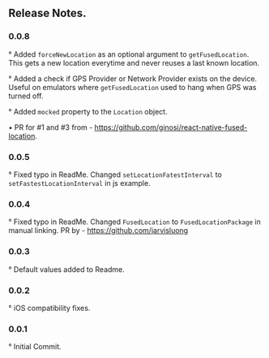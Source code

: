 ## Release Notes.

### 0.0.8
° Added `forceNewLocation` as an optional argument to `getFusedLocation`. This gets a new location everytime and never reuses a last known location.

° Added a check if GPS Provider or Network Provider exists on the device. Useful on emulators where `getFusedLocation` used to hang when GPS was turned off.

° Added `mocked` property to the `Location` object.

• PR for #1 and #3 from - https://github.com/ginosi/react-native-fused-location.

### 0.0.5
° Fixed typo in ReadMe. Changed `setLocationFatestInterval` to `setFastestLocationInterval` in js example.

### 0.0.4
° Fixed typo in ReadMe. Changed `FusedLocation` to `FusedLocationPackage` in manual linking.
PR by - https://github.com/jarvisluong

### 0.0.3
° Default values added to Readme.

### 0.0.2
° iOS compatibility fixes.

### 0.0.1
° Initial Commit.
